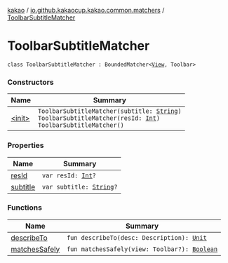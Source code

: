 [kakao](../../index.md) / [io.github.kakaocup.kakao.common.matchers](../index.md) / [ToolbarSubtitleMatcher](./index.md)

# ToolbarSubtitleMatcher

`class ToolbarSubtitleMatcher : BoundedMatcher<`[`View`](https://developer.android.com/reference/android/view/View.html)`, Toolbar>`

### Constructors

| Name | Summary |
|---|---|
| [&lt;init&gt;](-init-.md) | `ToolbarSubtitleMatcher(subtitle: `[`String`](https://kotlinlang.org/api/latest/jvm/stdlib/kotlin/-string/index.html)`)`<br>`ToolbarSubtitleMatcher(resId: `[`Int`](https://kotlinlang.org/api/latest/jvm/stdlib/kotlin/-int/index.html)`)`<br>`ToolbarSubtitleMatcher()` |

### Properties

| Name | Summary |
|---|---|
| [resId](res-id.md) | `var resId: `[`Int`](https://kotlinlang.org/api/latest/jvm/stdlib/kotlin/-int/index.html)`?` |
| [subtitle](subtitle.md) | `var subtitle: `[`String`](https://kotlinlang.org/api/latest/jvm/stdlib/kotlin/-string/index.html)`?` |

### Functions

| Name | Summary |
|---|---|
| [describeTo](describe-to.md) | `fun describeTo(desc: Description): `[`Unit`](https://kotlinlang.org/api/latest/jvm/stdlib/kotlin/-unit/index.html) |
| [matchesSafely](matches-safely.md) | `fun matchesSafely(view: Toolbar?): `[`Boolean`](https://kotlinlang.org/api/latest/jvm/stdlib/kotlin/-boolean/index.html) |
